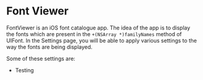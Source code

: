 Font Viewer
==============

FontViewer is an iOS font catalogue app. The idea of the app is to display the fonts which are present in the `+(NSArray *)familyNames` method of UIFont. In the Settings page, you will be able to apply various settings to the way the fonts are being displayed.

Some of these settings are:
  * Testing